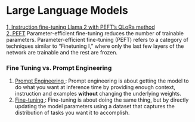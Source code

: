 # Large Language Models
[1, Instruction fine-tuning Llama 2 with PEFT’s QLoRa method](https://github.com/nestor-sun/llm/blob/main/demo/fine-tune.py) <br/>
[2, PEFT](https://github.com/nestor-sun/llm/blob/main/demo/peft-fine-tune.py)
Parameter-efficient fine-tuning reduces the number of trainable parameters. Parameter-efficient fine-tuning (PEFT) refers to a category of techniques similar to “Finetuning I,” where only the last few layers of the network are trainable and the rest are frozen.

### Fine Tuning vs. Prompt Engineering 
1. <u>Prompt Engineering </u>: Prompt engineering is about getting the model to do what you want at inference time by providing enough context, instruction and examples **without** changing the underlying weights.
2.  <u>Fine-tuning </u>: Fine-tuning is about doing the same thing, but by directly updating the model parameters using a dataset that captures the distribution of tasks you want it to accomplish.
